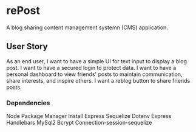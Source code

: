 # rePost
A blog sharing content management systemn (CMS) application. 

## User Story

As an end user,
I want to have a simple UI for text input to display a blog post.
I want to have a secured login to protect data.
I want to have a personal dashboard to view friends' posts to maintain communication, share interests, and inspire others.
I want a reblog button to share friends posts.

### Dependencies
Node Package Manager
Install Express
Sequelize
Dotenv
Express Handlebars
MySql2
Bcrypt
Connection-session-sequelize




